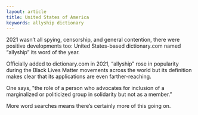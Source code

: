```yaml
---
layout: article
title: United States of America
keywords: allyship dictionary
---
```


2021 wasn’t all spying, censorship, and general contention, there were positive developments too: United States-based dictionary.com named “allyship” its word of the year.

Officially added to dictionary.com in 2021, “allyship” rose in popularity during the Black Lives Matter movements across the world but its definition makes clear that its applications are even farther-reaching.

One says, "the role of a person who advocates for inclusion of a marginalized or politicized group in solidarity but not as a member.”

More word searches means there’s certainly more of this going on.
